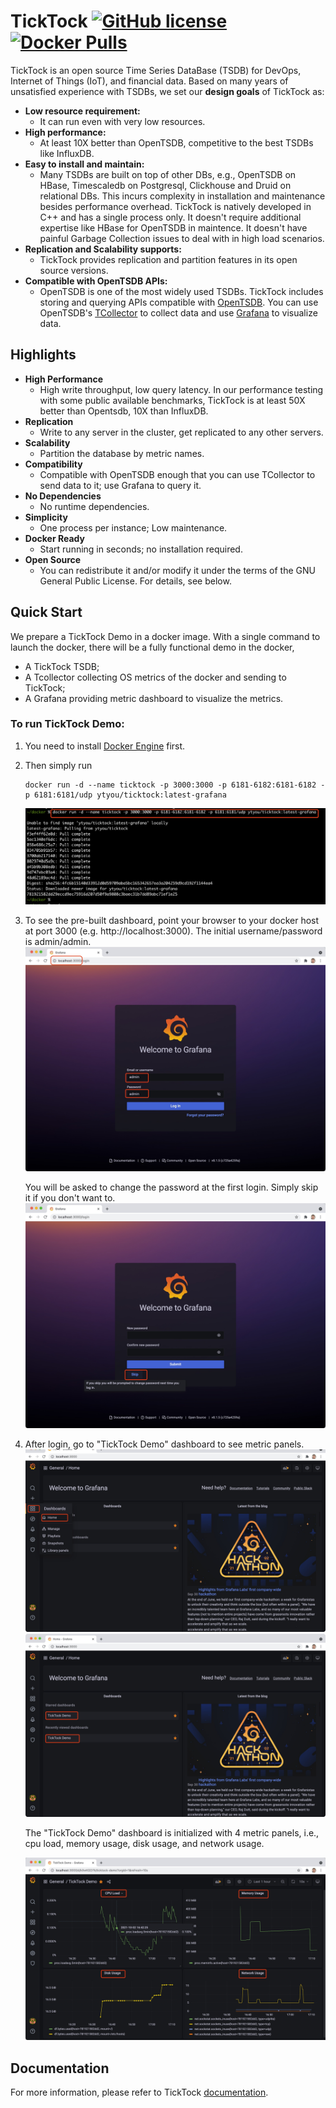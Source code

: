 # TickTock [![GitHub license](https://img.shields.io/github/license/ytyou/ticktock.svg)](https://github.com/ytyou/ticktock/blob/main/LICENSE) [![Docker Pulls](https://img.shields.io/docker/pulls/ytyou/ticktock)](https://hub.docker.com/r/ytyou/ticktock)

TickTock is an open source Time Series DataBase (TSDB) for DevOps, Internet of Things (IoT), and financial data. Based on many years of unsatisfied experience with TSDBs, we set our **design goals** of TickTock as:

* **Low resource requirement:**
  - It can run even with very low resources.
* **High performance:** 
  - At least 10X better than OpenTSDB, competitive to the best TSDBs like InfluxDB.
* **Easy to install and maintain:** 
  - Many TSDBs are built on top of other DBs, e.g., OpenTSDB on HBase, Timescaledb on Postgresql, Clickhouse and Druid on relational DBs. This incurs complexity in installation and maintenance besides performance overhead. TickTock is natively developed in C++ and has a single process only. It doesn't require additional expertise like HBase for OpenTSDB in maintence. It doesn't have painful Garbage Collection issues to deal with in high load scenarios.
* **Replication and Scalability supports:**
  - TickTock provides replication and partition features in its open source versions.
* **Compatible with OpenTSDB APIs:** 
  - OpenTSDB is one of the most widely used TSDBs. TickTock includes storing and querying APIs compatible with [OpenTSDB](http://opentsdb.net). You can use OpenTSDB's [TCollector](https://github.com/OpenTSDB/tcollector) to collect data and use [Grafana](https://grafana.com) to visualize data.

## Highlights

* **High Performance** 
  - High write throughput, low query latency. In our performance testing with some public available benchmarks, TickTock is at least 50X better than Opentsdb, 10X than InfluxDB.
* **Replication** 
  - Write to any server in the cluster, get replicated to any other servers.
* **Scalability** 
  - Partition the database by metric names.
* **Compatibility** 
  - Compatible with OpenTSDB enough that you can use TCollector to send data to it; use Grafana to query it.
* **No Dependencies** 
  - No runtime dependencies.
* **Simplicity** 
  - One process per instance; Low maintenance.
* **Docker Ready** 
  - Start running in seconds; no installation required.
* **Open Source** 
  - You can redistribute it and/or modify it under the terms of the GNU General Public License. For details, see below.


## Quick Start

We prepare a TickTock Demo in a docker image. With a single command to launch the docker, there will be a fully functional demo in the docker,
- A TickTock TSDB; 
- A Tcollector collecting OS metrics of the docker and sending to TickTock; 
- A Grafana providing metric dashboard to visualize the metrics.

### To run TickTock Demo:

1. You need to install [Docker Engine](https://docs.docker.com/engine/install/) first. 
2. Then simply run

       docker run -d --name ticktock -p 3000:3000 -p 6181-6182:6181-6182 -p 6181:6181/udp ytyou/ticktock:latest-grafana
    
   ![Docker command execution example](/docs/images/dockerDemoCmd.jpg)
    
3. To see the pre-built dashboard, point your browser to your docker host at port 3000 (e.g. http://localhost:3000).
   The initial username/password is admin/admin. 
   ![Docker Demo: Grafana login page](/docs/images/dockerDemoLogin1.jpg)

   You will be asked to change the password at the first login. Simply skip it if you don't want to.
   ![Docker Demo: Grafana login page](/docs/images/dockerDemoLogin2.jpg)
 
4. After login, go to "TickTock Demo" dashboard to see metric panels.
   ![Docker Demo: Grafana Dashboard](/docs/images/dockerDemoDashboard1.jpg)
   ![Docker Demo: Grafana Dashboard 2](/docs/images/dockerDemoDashboard2.jpg)
 
   The "TickTock Demo" dashboard is initialized with 4 metric panels, i.e., cpu load, memory usage, disk usage, and network usage.
   
   ![Docker Demo: Grafana Dashboard 3](/docs/images/dockerDemoDashboard3.jpg)

## Documentation

For more information, please refer to TickTock [documentation](https://github.com/ytyou/ticktock/wiki/User-Guide).
